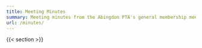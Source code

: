```yaml
---
title: Meeting Minutes
summary: Meeting minutes from the Abingdon PTA's general membership meetings.
url: /minutes/
---
```


{{< section >}}
